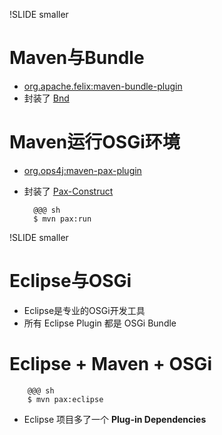 !SLIDE smaller

# Maven与Bundle #

* [org.apache.felix:maven-bundle-plugin](http://felix.apache.org/site/apache-felix-maven-bundle-plugin-bnd.html)
* 封装了 [Bnd](http://www.aqute.biz/Bnd/Bnd)

# Maven运行OSGi环境 #

* [org.ops4j:maven-pax-plugin](http://www.ops4j.org/projects/pax/construct/maven-pax-plugin/index.html)
* 封装了 [Pax-Construct](http://www.ops4j.org/projects/pax/construct/)

        @@@ sh
        $ mvn pax:run

!SLIDE smaller

# Eclipse与OSGi #

* Eclipse是专业的OSGi开发工具
* 所有 Eclipse Plugin 都是 OSGi Bundle

# Eclipse + Maven + OSGi #

        @@@ sh
        $ mvn pax:eclipse

* Eclipse 项目多了一个 **Plug-in Dependencies**

